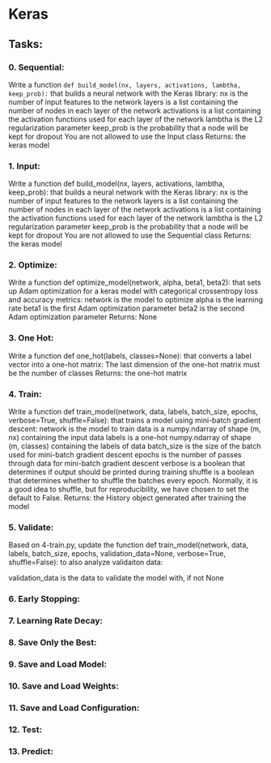 # Keras

## Tasks:

### 0. Sequential:
Write a function `def build_model(nx, layers, activations, lambtha, keep_prob):` that builds a neural network with the Keras library:
nx is the number of input features to the network
layers is a list containing the number of nodes in each layer of the network
activations is a list containing the activation functions used for each layer of the network
lambtha is the L2 regularization parameter
keep_prob is the probability that a node will be kept for dropout
You are not allowed to use the Input class
Returns: the keras model

### 1. Input:
Write a function def build_model(nx, layers, activations, lambtha, keep_prob): that builds a neural network with the Keras library:
nx is the number of input features to the network
layers is a list containing the number of nodes in each layer of the network
activations is a list containing the activation functions used for each layer of the network
lambtha is the L2 regularization parameter
keep_prob is the probability that a node will be kept for dropout
You are not allowed to use the Sequential class
Returns: the keras model

### 2. Optimize:
Write a function def optimize_model(network, alpha, beta1, beta2): that sets up Adam optimization for a keras model with categorical crossentropy loss and accuracy metrics:
network is the model to optimize
alpha is the learning rate
beta1 is the first Adam optimization parameter
beta2 is the second Adam optimization parameter
Returns: None

### 3. One Hot:
Write a function def one_hot(labels, classes=None): that converts a label vector into a one-hot matrix:
The last dimension of the one-hot matrix must be the number of classes
Returns: the one-hot matrix

### 4. Train:
Write a function def train_model(network, data, labels, batch_size, epochs, verbose=True, shuffle=False): that trains a model using mini-batch gradient descent:
network is the model to train
data is a numpy.ndarray of shape (m, nx) containing the input data
labels is a one-hot numpy.ndarray of shape (m, classes) containing the labels of data
batch_size is the size of the batch used for mini-batch gradient descent
epochs is the number of passes through data for mini-batch gradient descent
verbose is a boolean that determines if output should be printed during training
shuffle is a boolean that determines whether to shuffle the batches every epoch. Normally, it is a good idea to shuffle, but for reproducibility, we have chosen to set the default to False.
Returns: the History object generated after training the model

### 5. Validate:
Based on 4-train.py, update the function def train_model(network, data, labels, batch_size, epochs, validation_data=None, verbose=True, shuffle=False): to also analyze validaiton data:

validation_data is the data to validate the model with, if not None

### 6. Early Stopping:
### 7. Learning Rate Decay:
### 8. Save Only the Best:
### 9. Save and Load Model:
### 10. Save and Load Weights:
### 11. Save and Load Configuration:
### 12. Test:
### 13. Predict:
